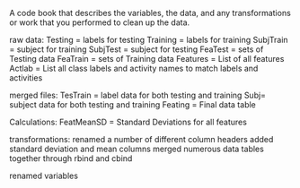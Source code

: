 A code book that describes the variables, the data, and any transformations or work that you performed to clean up the data.

raw data:
Testing = labels for testing
Training = labels for training
SubjTrain = subject for training
SubjTest = subject for testing
FeaTest = sets of Testing data
FeaTrain = sets of Training data
Features = List of all features
Actlab = List all class labels and activity names to match labels and activities

merged files:
TesTrain = label data for both testing and training
Subj= subject data for both testing and training
Feating = Final data table

Calculations:
FeatMeanSD = Standard Deviations for all features

transformations:
renamed a number of different column headers 
added standard deviation and mean columns
merged numerous data tables together through rbind and cbind

renamed variables




